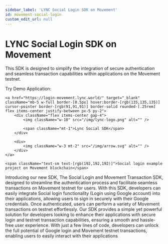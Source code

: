 ```yaml
---
sidebar_label: 'LYNC Social Login SDK on Movement'
id: movement-social-login
custom_edit_url: null
---
```

# LYNC Social Login SDK on Movement

<span className="text-lg text-[rgb(192,192,192)]">This SDK is designed to simplify the integration of secure authentication and seamless transaction capabilities within applications on the Movement testnet.</span>


Try Demo Application:

<div className="flex items-center flex-col mb-5">

    <a href="https://login-movement.lync.world/" target="_blank" className="mb-5 w-full border-[0.5px] hover:border-[rgb(135,135,135)] cursor-pointer border-[rgb(91,91,91)] border-solid rounded-[.25rem] flex items-center justify-between px-5 py-2">
        <div className="flex items-center gap-4">
            <img className="w-10" src="/img/lync-logo.png" alt="" />

            <span className="mt-1">Lync Social SDK</span>
        </div>

        <div>
            <img className="w-3 mt-2" src="/img/arrow.svg" alt="" />
        </div>
    </a>

    <span className="text-sm text-[rgb(192,192,192)]">Social login example project on Movement blockchain</span>

</div>

Introducing our new SDK, The Social Login and Movement Transaction SDK, designed to streamline the authentication process and facilitate seamless transactions on Movement testnet for users. With this SDK, developers can easily integrate Social login functionality (Login using Google account) into their applications, allowing users to sign in securely with their Google credentials. Once authenticated, users can perform a variety of Movement transactions on testnet effortlessly. Our SDK provides a simple yet powerful solution for developers looking to enhance their applications with secure login and testnet transaction capabilities, ensuring a smooth and hassle-free user experience. With just a few lines of code, developers can unlock the full potential of Google login and Movement testnet transactions, enabling users to easily interact with their applications